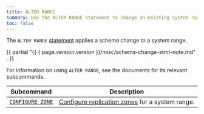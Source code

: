 ```yaml
---
title: ALTER RANGE
summary: Use the ALTER RANGE statement to change an existing system range.
toc: false
---
```


The `ALTER RANGE` [statement](sql-statements.html) applies a schema change to a system range.

{{ partial "{{ { page.version.version }}/misc/schema-change-stmt-note.md" . }}

For information on using `ALTER RANGE`, see the documents for its relevant subcommands.

Subcommand | Description
-----------|------------
[`CONFIGURE ZONE`](configure-zone.html) | [Configure replication zones](configure-replication-zones.html) for a system range.
